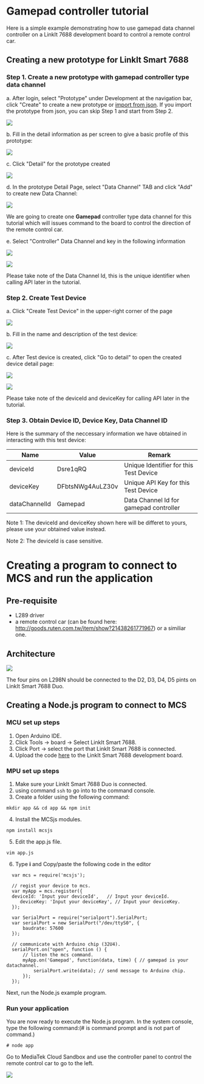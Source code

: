 # Gamepad controller tutorial

Here is a simple example demonstrating how to use gamepad data channel controller on a LinkIt 7688 development board to control a remote control car.


## Creating a new prototype for LinkIt Smart 7688

### Step 1. Create a new prototype with gamepad controller type data channel
a. After login, select "Prototype" under Development at the navigation bar, click "Create" to create a new prototype or [import from json](http://cdn.mediatek.com/tutorial/7688/7688_gamepad_EN.json). If you import the prototype from json, you can skip Step 1 and start from Step 2.

![](../images/Linkit_ONE/img_linkitone_02.png)

b. Fill in the detail information as per screen to give a basic profile of this prototype:

![](../images/7688/img_7688_03.png)

c. Click "Detail" for the prototype created

![](../images/7688/img_7688_04.png)

d. In the prototype Detail Page, select "Data Channel" TAB and click "Add" to create new Data Channel:

![](../images/7688/img_7688_05.png)

We are going to create one **Gamepad** controller type data channel for this tutorial which will issues command to the board to control the direction of the remote control car.


e. Select "Controller" Data Channel and key in the following information

![](../images/Linkit_ONE/img_linkitone_08.png)

![](../images/7688/img_7688_27.png)

Please take note of the Data Channel Id, this is the unique identifier when calling API later in the tutorial.

### Step 2. Create Test Device

a. Click "Create Test Device" in the upper-right corner of the page

![](../images/7688/img_7688_28.png)

b. Fill in the name and description of the test device:

![](../images/7688/img_7688_29.png)

c. After Test device is created, click "Go to detail" to open the created device detail page:

![](../images/Linkit_ONE/img_linkitone_13.png)


![](../images/7688/img_7688_30.png)

Please take note of the deviceId and deviceKey for calling API later in the tutorial.

### Step 3. Obtain Device ID, Device Key, Data Channel ID
Here is the summary of the neccessary information we have obtained in interacting with this test device:

| Name | Value | Remark |
| -- | -- | -- |
| deviceId | Dsre1qRQ | Unique Identifier for this Test Device |
| deviceKey | DFbtsNWg4AuLZ30v  | Unique API Key for this Test Device |
| dataChannelId | Gamepad | Data Channel Id for gamepad controller |

Note 1: The deviceId and deviceKey shown here will be differet to yours, please use your obtained value instead.

Note 2: The deviceId is case sensitive.



# Creating a program to connect to MCS and run the application

## Pre-requisite
* L289 driver
* a remote control car (can be found here: http://goods.ruten.com.tw/item/show?21438261771967) or a similiar one.

## Architecture

![](../images/7688/img_7688_33.PNG)

The four pins on L298N should be connected to the D2, D3, D4, D5 pints on LinkIt Smart 7688 Duo.

## Creating a Node.js program to connect to MCS

### MCU set up steps
1. Open Arduino IDE.
2. Click Tools -> board -> Select LinkIt Smart 7688.
3. Click Port -> select the port that LinkIt Smart 7688 is connected.
4. Upload the code [here](https://github.com/Mediatek-Cloud/MCS/blob/master/source_code/GamePad7688Sample) to the LinkIt Smart 7688 development board.

### MPU set up steps
1. Make sure your LinkIt Smart 7688 Duo is connected.
2. using command `ssh` to go into to the command console.
3. Create a folder using the following command:
```
mkdir app && cd app && npm init
```
4. Install the MCSjs modules.
```
npm install mcsjs
```
5. Edit the app.js file.
```
vim app.js
```

6. Type **i** and Copy/paste the following code in the editor

```
  var mcs = require('mcsjs');

  // regist your device to mcs.
  var myApp = mcs.register({
  deviceId: 'Input your deviceId',   // Input your deviceId.
     deviceKey: 'Input your deviceKey', // Input your deviceKey.
  });

  var SerialPort = require("serialport").SerialPort;
  var serialPort = new SerialPort("/dev/ttyS0", {
      baudrate: 57600
  });

  // communicate with Arduino chip (32U4).
  serialPort.on("open", function () {
      // listen the mcs command.
      myApp.on('Gamepad', function(data, time) { // gamepad is your datachannel.
          serialPort.write(data); // send message to Arduino chip.
      });
  });
```

Next, run the Node.js example program.

### Run your application
You are now ready to execute the Node.js program. In the system console, type the following command:(# is command prompt and is not part of command.)

```
# node app
```

Go to MediaTek Cloud Sandbox and use the controller panel to control the remote control car to go to the left.

![](../images/7688/img_7688_31.png)

